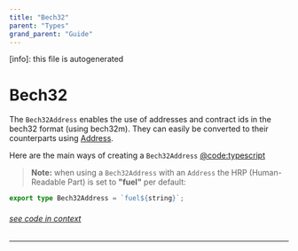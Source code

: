 ```yaml
---
title: "Bech32"
parent: "Types"
grand_parent: "Guide"
---
```


[info]: this file is autogenerated
# Bech32

The `Bech32Address` enables the use of addresses and contract ids in the bech32 format (using bech32m). They can easily be converted to their counterparts using [Address](./address.md).

Here are the main ways of creating a `Bech32Address`
[@code:typescript](./packages/address/src/address.test.ts#typedoc:Address-bech32)

> **Note:** when using a `Bech32Address` with an `Address` the HRP (Human-Readable Part) is set to **"fuel"** per default:


```typescript
export type Bech32Address = `fuel${string}`;
```
###### [see code in context](https://github.com/FuelLabs/fuels-ts/blob/master/packages/interfaces/src/index.ts#L2-L4)

---

